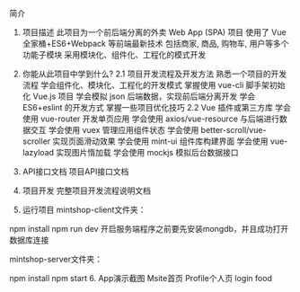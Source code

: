 简介
1. 项目描述
此项目为一个前后端分离的外卖 Web App (SPA) 项目
使用了 Vue 全家桶+ES6+Webpack 等前端最新技术
包括商家, 商品, 购物车, 用户等多个功能子模块
采用模块化、组件化、工程化的模式开发
2. 你能从此项目中学到什么?
2.1 项目开发流程及开发方法
熟悉一个项目的开发流程
学会组件化、模块化、工程化的开发模式
掌握使用 vue-cli 脚手架初始化 Vue.js 项目
学会模拟 json 后端数据，实现前后端分离开发
学会 ES6+eslint 的开发方式
掌握一些项目优化技巧
2.2 Vue 插件或第三方库
学会使用 vue-router 开发单页应用
学会使用 axios/vue-resource 与后端进行数据交互
学会使用 vuex 管理应用组件状态
学会使用 better-scroll/vue-scroller 实现页面滑动效果
学会使用 mint-ui 组件库构建界面
学会使用 vue-lazyload 实现图片惰加载
学会使用 mockjs 模拟后台数据接口
3. API接口文档
项目API接口文档

4. 项目开发
完整项目开发流程说明文档

5. 运行项目
mintshop-client文件夹：

npm install
npm run dev
开启服务端程序之前要先安装mongdb，并且成功打开数据库连接

mintshop-server文件夹：

npm install
npm start
6. App演示截图
Msite首页 Profile个人页 login food
